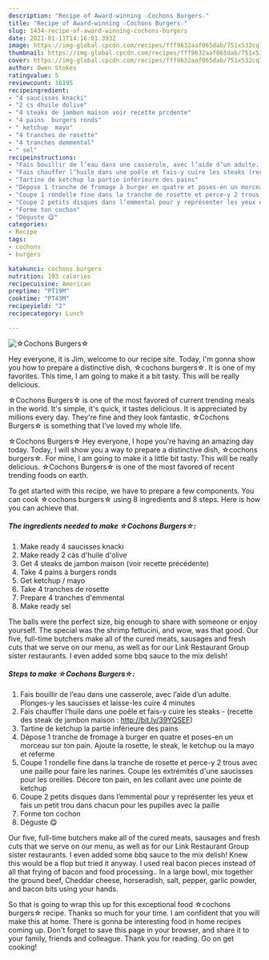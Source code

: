 ```yaml
---
description: "Recipe of Award-winning ☆Cochons Burgers☆"
title: "Recipe of Award-winning ☆Cochons Burgers☆"
slug: 1434-recipe-of-award-winning-cochons-burgers
date: 2021-01-11T14:16:01.393Z
image: https://img-global.cpcdn.com/recipes/fff9632aaf065dab/751x532cq70/☆cochons-burgers☆-photo-principale-de-la-recette.jpg
thumbnail: https://img-global.cpcdn.com/recipes/fff9632aaf065dab/751x532cq70/☆cochons-burgers☆-photo-principale-de-la-recette.jpg
cover: https://img-global.cpcdn.com/recipes/fff9632aaf065dab/751x532cq70/☆cochons-burgers☆-photo-principale-de-la-recette.jpg
author: Owen Stokes
ratingvalue: 5
reviewcount: 16195
recipeingredient:
- "4 saucisses knacki"
- "2 cs dhuile dolive"
- "4 steaks de jambon maison voir recette prcdente"
- "4 pains  burgers ronds"
- " ketchup  mayo"
- "4 tranches de rosette"
- "4 tranches demmental"
- " sel"
recipeinstructions:
- "Fais bouillir de l’eau dans une casserole, avec l’aide d’un adulte. Plonges-y les saucisses et laisse-les cuire 4 minutes"
- "Fais chauffer l’huile dans une poêle et fais-y cuire les steaks (recette des steak de jambon maison : http://bit.ly/39YQSEF)"
- "Tartine de ketchup la partie inférieure des pains"
- "Dépose 1 tranche de fromage à burger en quatre et poses-en un morceau sur ton pain. Ajoute la rosette, le steak, le ketchup ou la mayo et referme"
- "Coupe 1 rondelle fine dans la tranche de rosette et perce-y 2 trous avec une paille pour faire les narines. Coupe les extrémités d&#39;une saucisses pour les oreilles. Décore ton pain, en les collant avec une pointe de ketchup"
- "Coupe 2 petits disques dans l’emmental pour y représenter les yeux et fais un petit trou dans chacun pour les pupilles avec la paille"
- "Forme ton cochon"
- "Déguste 😋"
categories:
- Recipe
tags:
- cochons
- burgers

katakunci: cochons burgers 
nutrition: 193 calories
recipecuisine: American
preptime: "PT19M"
cooktime: "PT43M"
recipeyield: "2"
recipecategory: Lunch

---
```



![☆Cochons Burgers☆](https://img-global.cpcdn.com/recipes/fff9632aaf065dab/751x532cq70/☆cochons-burgers☆-photo-principale-de-la-recette.jpg)

Hey everyone, it is Jim, welcome to our recipe site. Today, I'm gonna show you how to prepare a distinctive dish, ☆cochons burgers☆. It is one of my favorites. This time, I am going to make it a bit tasty. This will be really delicious.

☆Cochons Burgers☆ is one of the most favored of current trending meals in the world. It's simple, it's quick, it tastes delicious. It is appreciated by millions every day. They're fine and they look fantastic. ☆Cochons Burgers☆ is something that I've loved my whole life.

☆Cochons Burgers☆ Hey everyone, I hope you&#39;re having an amazing day today. Today, I will show you a way to prepare a distinctive dish, ☆cochons burgers☆. For mine, I am going to make it a little bit tasty. This will be really delicious. ☆Cochons Burgers☆ is one of the most favored of recent trending foods on earth.


To get started with this recipe, we have to prepare a few components. You can cook ☆cochons burgers☆ using 8 ingredients and 8 steps. Here is how you can achieve that.

<!--inarticleads1-->

##### The ingredients needed to make ☆Cochons Burgers☆:

1. Make ready 4 saucisses knacki
1. Make ready 2 càs d&#39;huile d&#39;olive
1. Get 4 steaks de jambon maison (voir recette précédente)
1. Take 4 pains à burgers ronds
1. Get  ketchup / mayo
1. Take 4 tranches de rosette
1. Prepare 4 tranches d&#39;emmental
1. Make ready  sel


The balls were the perfect size, big enough to share with someone or enjoy yourself. The special was the shrimp fettucini, and wow, was that good. Our five, full-time butchers make all of the cured meats, sausages and fresh cuts that we serve on our menu, as well as for our Link Restaurant Group sister restaurants. I even added some bbq sauce to the mix delish! 

<!--inarticleads2-->

##### Steps to make ☆Cochons Burgers☆:

1. Fais bouillir de l’eau dans une casserole, avec l’aide d’un adulte. Plonges-y les saucisses et laisse-les cuire 4 minutes
1. Fais chauffer l’huile dans une poêle et fais-y cuire les steaks - (recette des steak de jambon maison : http://bit.ly/39YQSEF)
1. Tartine de ketchup la partie inférieure des pains
1. Dépose 1 tranche de fromage à burger en quatre et poses-en un morceau sur ton pain. Ajoute la rosette, le steak, le ketchup ou la mayo et referme
1. Coupe 1 rondelle fine dans la tranche de rosette et perce-y 2 trous avec une paille pour faire les narines. Coupe les extrémités d&#39;une saucisses pour les oreilles. Décore ton pain, en les collant avec une pointe de ketchup
1. Coupe 2 petits disques dans l’emmental pour y représenter les yeux et fais un petit trou dans chacun pour les pupilles avec la paille
1. Forme ton cochon
1. Déguste 😋


Our five, full-time butchers make all of the cured meats, sausages and fresh cuts that we serve on our menu, as well as for our Link Restaurant Group sister restaurants. I even added some bbq sauce to the mix delish! Knew this would be a flop but tried it anyway. I used real bacon pieces instead of all that frying of bacon and food processing.. In a large bowl, mix together the ground beef, Cheddar cheese, horseradish, salt, pepper, garlic powder, and bacon bits using your hands. 

So that is going to wrap this up for this exceptional food ☆cochons burgers☆ recipe. Thanks so much for your time. I am confident that you will make this at home. There is gonna be interesting food in home recipes coming up. Don't forget to save this page in your browser, and share it to your family, friends and colleague. Thank you for reading. Go on get cooking!
